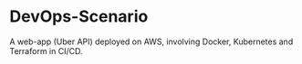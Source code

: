 # DevOps-Scenario
A web-app (Uber API) deployed on AWS, involving Docker, Kubernetes and Terraform in CI/CD.

